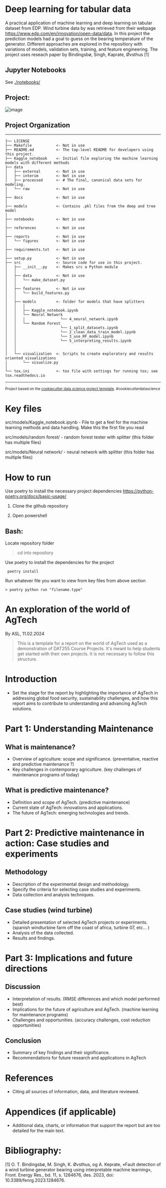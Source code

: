 Deep learning for tabular data
==============================

A practical application of machine learning and deep learning on tabular dataset from EDP. Wind turbine
data by was retrieved from their webpage https://www.edp.com/en/innovation/open-data/data. In this project the prediction models had a goal to guess on the bearing temperature of the generator. Different approaches are explored in the repositiory with variations of models, validation sets, training, and feature engineering. The project uses reseach paper by Bindingsbø, Singh, Kaprate, Øvsthus [1]

## Jupyter Notebooks

See [./notebooks/](./notebooks/)

## Project:
![image](https://github.com/Markustho/DAT255-group12/assets/122047522/b8ac9188-b223-4fb7-99d0-ac0d4a1cddcd)

## Project Organization
------------

    ├── LICENSE
    ├── Makefile           <- Not in use
    ├── README.md          <- The top-level README for developers using this project.
    ├── Kaggle_notebook    <- Initial file exploring the machine learning models with different methods
    ├── data
    │   ├── external       <- Not in use
    │   ├── interim        <- Not in use
    │   ├── processed      <- # The final, canonical data sets for modeling.
    │   └── raw            <- Not in use
    │
    ├── docs               <- Not in use
    │
    ├── models             <- Contains .pkl files from the deep and tree model
    │
    ├── notebooks          <- Not in use                                     
    │
    ├── references         <- Not in use
    │
    ├── reports            <- Not in use
    │   └── figures        <- Not in use
    │
    ├── requirements.txt   <- Not in use
    │
    ├── setup.py           <- Not in use
    ├── src                <- Source code for use in this project.
    │   ├── __init__.py    <- Makes src a Python module
    │   │
    │   ├── data           <- Not in use
    │   │   └── make_dataset.py
    │   │
    │   ├── features       <- Not in use
    │   │   └── build_features.py
    │   │
    │   ├── models         <- folder for models that have splitters
    │   │   │                 
    │   │   ├── Kaggle_notebook.ipynb 
    │   │   └── Neural Network
    │   │   │                └── 4_neural_network.ipynb
    │   │   └── Random Forest
    │   │                    └── 1_split_datasets.ipynb
    │   │                    └── 2_clean_data_train_model.ipynb
    │   │                    └── 3_use_RF_model.ipynb
    │   │                    └── 5_interpreting_results.ipynb
    │   │                    
    │   │                    
    │   └── visualization  <- Scripts to create exploratory and results oriented visualizations
    │       └── visualize.py
    │
    └── tox.ini            <- tox file with settings for running tox; see tox.readthedocs.io


--------

<p><small>Project based on the <a target="_blank" href="https://drivendata.github.io/cookiecutter-data-science/">cookiecutter data science project template</a>. #cookiecutterdatascience</small></p>

# Key files
src/models/Kaggle_notebook.ipynb - File to get a feel for the machine learning methods and data handling. Make this the first file you read

src/models/random forest/  - random forest tester with splitter (this folder has multiple files)

src/models/Neural network/  - neural network with splitter (this folder has multiple files)

# How to run
Use poetry to install the necessary project dependencies https://python-poetry.org/docs/basic-usage/

1. Clone the github repository

2. Open powershell

## Bash:
Locate repository folder
> cd into repository

Use poetry to install the dependencies for the project
```shell
 poetry install
```

Run whatever file you want to view from key files from above section
```shell
> poetry python run "filename.type"
 ```

# An exploration of the world of AgTech

By ASL, 11.02.2024

> This is a template for a report on the world of AgTech used as a demonstration of DAT255 Course Projects. It's meant to help students get started with their own projects. It is not necessary to follow this structure.

# Introduction
 * Set the stage for the report by highlighting the importance of AgTech in addressing global food security, sustainability challenges, and how this report aims to contribute to understanding and advancing AgTech solutions.

# Part 1: Understanding Maintenance

## What is maintenance? 
* Overview of agriculture: scope and significance. (preventative, reactive and predictive maintenance ?)
* Key challenges in contemporary agriculture. (key challenges of maintenance programs of today)

## What is predictive maintenance?

* Definition and scope of AgTech. (predictive maintenance)
* Current state of AgTech: innovations and applications. 
* The future of AgTech: emerging technologies and trends.

# Part 2: Predictive maintenance in action: Case studies and experiments

## Methodology
* Description of the experimental design and methodology. 
* Specify the criteria for selecting case studies and experiments.
* Data collection and analysis techniques.

## Case studies (wind turbine)
* Detailed presentation of selected AgTech projects or experiments. (spanish windturbine farm off the coast of africa, turbine 07, etc... )
* Analysis of the data collected.
* Results and findings.

# Part 3: Implications and future directions

## Discussion
* Interpretation of results. (RMSE differences and which model performed best)
* Implications for the future of agriculture and AgTech. (machine learning for maintenance programs)
* Challenges and opportunities. (accuracy challenges, cost reduction opportunities)

## Conclusion
* Summary of key findings and their significance.
* Recommendations for future research and applications in AgTech

# References
* Citing all sources of information, data, and literature reviewed.

# Appendices (if applicable)
* Additional data, charts, or information that support the report but are too detailed for the main text.


# Bibliography:

[1] O. T. Bindingsbø, M. Singh, K. Øvsthus, og A. Keprate, «Fault detection of a wind turbine generator bearing using interpretable machine learning», Front. Energy Res., bd. 11, s. 1284676, des. 2023, doi: 10.3389/fenrg.2023.1284676.

